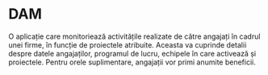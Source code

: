 # DAM
O aplicație care monitoriează activitățile realizate de către angajați în cadrul unei firme, în funcție de proiectele atribuite. Aceasta va cuprinde detalii despre datele angajaților, programul de lucru, echipele în care activează și proiectele. Pentru orele suplimentare, angajații vor primi anumite beneficii. 
